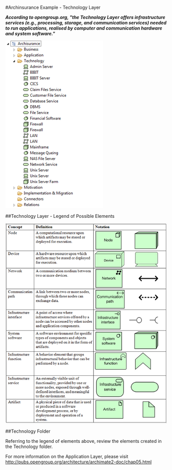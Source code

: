 #Archinsurance Example - Technology Layer

***According to opengroup.org, "the Technology Layer offers infrastructure services (e.g., processing, storage, and communication services) needed to run applications, realised by computer and communication hardware and system software."***

![Archinsurance Example - Technology Layer](img/12.png)


##Technology Layer - Legend of Possible Elements

![Technology Layer Elements - Coloured Green](img/12a.png)


##Technology Folder

Referring to the legend of elements above, review the elements created in the Technology folder.

For more information on the Application Layer, please visit <http://pubs.opengroup.org/architecture/archimate2-doc/chap05.html>

